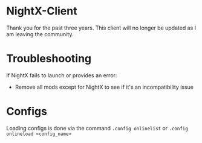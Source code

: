 # NightX-Client

Thank you for the past three years. This client will no longer be updated as I am leaving the community.


# Troubleshooting

If NightX fails to launch or provides an error:

- Remove all mods except for NightX to see if it's an incompatibility issue

# Configs
Loading configs is done via the command `.config onlinelist` or `.config onlineload <config_name>`
